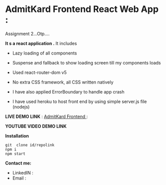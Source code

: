  # AdmitKard Frontend React Web App  :

 Assignment 2...Otp....

**It s a react application .**
It includes 
 

 - Lazy loading of all components
 - Suspense and fallback to show  loading screen till  my components
   loads
   
 - Used react-router-dom v5

 

 - No extra CSS framework, all CSS written natively
 - I have also applied ErrorBoundary to handle  app crash
 - I have used heroku to host front end by using  simple server.js file (nodejs)

 **LIVE DEMO LINK**   :   [AdmitKard Frontend  ](https://github.com/gautism1/admitkard) : 

**YOUTUBE VIDEO DEMO LINK** 

**Installation** 
   
    git  clone id/repolink
    npm i
    npm start 

**Contact me:**

 - LinkedIN : 
 - Email : 
